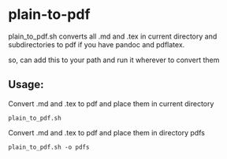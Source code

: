 # plain-to-pdf
plain_to_pdf.sh converts all .md and .tex in current directory and subdirectories to pdf if you have pandoc and pdflatex.

so, can add this to your path and run it wherever to convert them

## Usage:
Convert .md and .tex to pdf and place them in current directory
```
plain_to_pdf.sh
```

Convert .md and .tex to pdf and place them in directory pdfs
```
plain_to_pdf.sh -o pdfs
```
